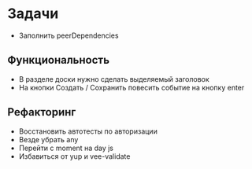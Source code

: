 # Задачи

- Заполнить peerDependencies

## Функциональность

- В разделе доски нужно сделать выделяемый заголовок
- На кнопки Создать / Сохранить повесить событие на кнопку enter

## Рефакторинг

- Восстановить автотесты по авторизации
- Везде убрать any
- Перейти с moment на day js
- Избавиться от yup и vee-validate

